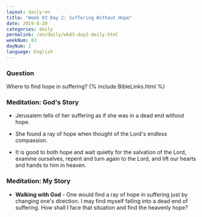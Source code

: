 ```yaml
---
layout: daily-en
title: "Week 83 Day 2: Suffering Without Hope"
date: 2019-8-20 
categories: daily
permalink: /en/daily/wk83-day2-daily.html
weekNum: 83
dayNum: 2
language: English
---
```


### Question     
Where to find hope in suffering?
{% include BibleLinks.html %} 

### Meditation: God's Story   
+ Jerusalem tells of her suffering as if she was in a dead end without hope. 

+ She found a ray of hope when thought of the Lord's endless compassion. 

+ It is good to both hope and wait quietly for the salvation of the Lord, examine ourselves, repent and turn again to the Lord, and lift our hearts and hands to him in heaven. 

### Meditation: My Story   
+ **Walking with God** - One would find a ray of hope in suffering just by changing one's direction. I may find myself falling into a dead end of suffering. How shall I face that situation and find the heavenly hope? 
